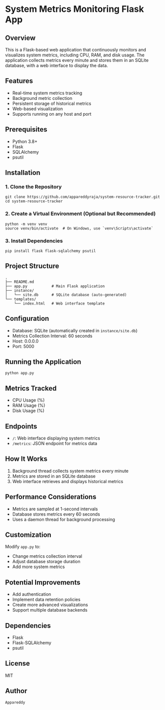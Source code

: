 # System Metrics Monitoring Flask App

## Overview
This is a Flask-based web application that continuously monitors and visualizes system metrics, including CPU, RAM, and disk usage. The application collects metrics every minute and stores them in an SQLite database, with a web interface to display the data.

## Features
- Real-time system metrics tracking
- Background metric collection
- Persistent storage of historical metrics
- Web-based visualization
- Supports running on any host and port

## Prerequisites
- Python 3.8+
- Flask
- SQLAlchemy
- psutil

## Installation

### 1. Clone the Repository
```
git clone https://github.com/appareddyraja/system-resource-tracker.git
cd system-resource-tracker
```

### 2. Create a Virtual Environment (Optional but Recommended)
```
python -m venv venv
source venv/bin/activate  # On Windows, use `venv\Scripts\activate`
```

### 3. Install Dependencies
```pip install flask flask-sqlalchemy psutil```

## Project Structure
```
.
├── README.md
├── app.py           # Main Flask application
├── instance/
│   └── site.db      # SQLite database (auto-generated)
└── templates/
    └── index.html   # Web interface template
```

## Configuration
- Database: SQLite (automatically created in `instance/site.db`)
- Metrics Collection Interval: 60 seconds
- Host: 0.0.0.0
- Port: 5000

## Running the Application
```
python app.py
```

## Metrics Tracked
- CPU Usage (%)
- RAM Usage (%)
- Disk Usage (%)

## Endpoints
- `/`: Web interface displaying system metrics
- `/metrics`: JSON endpoint for metrics data

## How It Works
1. Background thread collects system metrics every minute
2. Metrics are stored in an SQLite database
3. Web interface retrieves and displays historical metrics

## Performance Considerations
- Metrics are sampled at 1-second intervals
- Database stores metrics every 60 seconds
- Uses a daemon thread for background processing

## Customization
Modify `app.py` to:
- Change metrics collection interval
- Adjust database storage duration
- Add more system metrics

## Potential Improvements
- Add authentication
- Implement data retention policies
- Create more advanced visualizations
- Support multiple database backends

## Dependencies
- Flask
- Flask-SQLAlchemy
- psutil

## License
MIT

## Author
```Appareddy```
